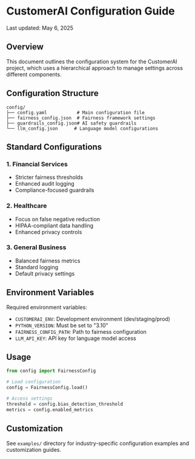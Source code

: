 # CustomerAI Configuration Guide

Last updated: May 6, 2025

## Overview

This document outlines the configuration system for the CustomerAI project, which uses a hierarchical approach to manage settings across different components.

## Configuration Structure

```
config/
├── config.yaml           # Main configuration file
├── fairness_config.json  # Fairness framework settings
├── guardrails_config.json# AI safety guardrails
└── llm_config.json      # Language model configurations
```

## Standard Configurations

### 1. Financial Services
- Stricter fairness thresholds
- Enhanced audit logging
- Compliance-focused guardrails

### 2. Healthcare
- Focus on false negative reduction
- HIPAA-compliant data handling
- Enhanced privacy controls

### 3. General Business
- Balanced fairness metrics
- Standard logging
- Default privacy settings

## Environment Variables

Required environment variables:
- `CUSTOMERAI_ENV`: Development environment (dev/staging/prod)
- `PYTHON_VERSION`: Must be set to "3.10"
- `FAIRNESS_CONFIG_PATH`: Path to fairness configuration
- `LLM_API_KEY`: API key for language model access

## Usage

```python
from config import FairnessConfig

# Load configuration
config = FairnessConfig.load()

# Access settings
threshold = config.bias_detection_threshold
metrics = config.enabled_metrics
```

## Customization

See `examples/` directory for industry-specific configuration examples and customization guides.
